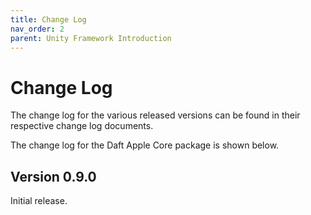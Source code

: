 ```yaml
---
title: Change Log
nav_order: 2
parent: Unity Framework Introduction
---
```


# Change Log

The change log for the various released versions can be found in their respective change log documents.

The change log for the Daft Apple Core package is shown below.

## Version 0.9.0

Initial release.